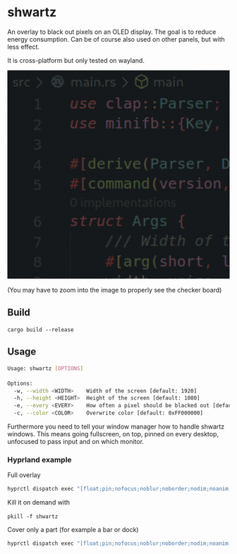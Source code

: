 # shwartz

An overlay to black out pixels on an OLED display. The goal is to reduce energy consumption. Can be of course also used on other panels, but with less effect.

It is cross-platform but only tested on wayland.

![Preview](https://github.com/mklan/shwartz/blob/main/preview.png?raw=true)

(You may have to zoom into the image to properly see the checker board) 

## Build

`cargo build --release`

## Usage

```bash
Usage: shwartz [OPTIONS]

Options:
  -w, --width <WIDTH>    Width of the screen [default: 1920]
  -h, --height <HEIGHT>  Height of the screen [default: 1080]
  -e, --every <EVERY>    How often a pixel should be blacked out [default: 2]
  -c, --color <COLOR>    Overwrite color [default: 0xFF000000]
```

Furthermore you need to tell your window manager how to handle shwartz windows. This means going fullscreen, on top, pinned on every desktop, unfocused to pass input and on which monitor.


### Hyprland example

Full overlay

```bash
hyprctl dispatch exec "[float;pin;nofocus;noblur;noborder;nodim;noanim;fakefullscreen]" /path/to/bin/shwartz
```

Kill it on demand with

`pkill -f shwartz`

Cover only a part (for example a bar or dock)

```bash
hyprctl dispatch exec "[float;pin;nofocus;noblur;noborder;nodim;noanim;fakefullscreen;move 0 0]" "/path/to/bin/shwartz --height 30 --every 3"
```

